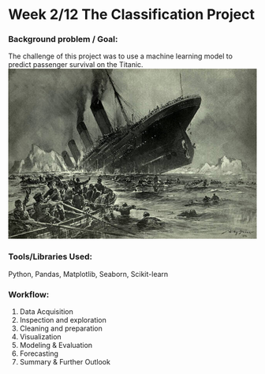 # Week 2/12 The Classification Project
   
### Background problem / Goal:
The challenge of this project was to use a machine learning model to predict passenger survival on the Titanic.
![Titanic](https://github.com/pbamoo/Data-Science-Bootcamp-Projects/blob/main/Week2_Classifiction/Images/stoewer_titanic.jpg)

### Tools/Libraries Used: 
Python, Pandas, Matplotlib, Seaborn, Scikit-learn

### Workflow:
1. Data Acquisition
2. Inspection and exploration
3. Cleaning and preparation
4. Visualization
5. Modeling & Evaluation
6. Forecasting
7. Summary & Further Outlook
